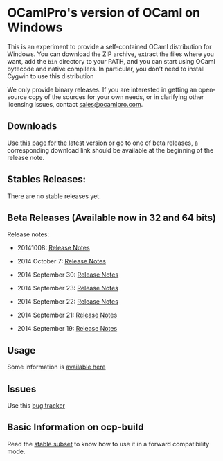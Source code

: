 OCamlPro's version of OCaml on Windows
======================================

This is an experiment to provide a self-contained OCaml distribution
for Windows. You can download the ZIP archive, extract the files where
you want, add the `bin` directory to your PATH, and you can start
using OCaml bytecode and native compilers. In particular, you don't need
to install Cygwin to use this distribution

We only provide binary releases. If you are interested in getting an
open-source copy of the sources for your own needs, or in clarifying
other licensing issues, contact
[sales@ocamlpro.com](mailto:sales@ocamlpro.com).

## Downloads

[Use this page for the latest version](https://github.com/OCamlPro/ocpwin-distrib/blob/master/Download.md) or go to one of beta releases,
a corresponding download link should be available at the beginning of
the release note.

## Stables Releases:

There are no stable releases yet.

## Beta Releases (Available now in 32 and 64 bits)

Release notes:

* 20141008: [Release Notes](https://github.com/OCamlPro/ocpwin-distrib/blob/master/ReleaseNotes/ocpwin-20141008-release-notes.md)

* 2014 October 7: [Release Notes](https://github.com/OCamlPro/ocpwin-distrib/blob/master/ReleaseNotes/ocpwin-20141007-release-notes.md)

* 2014 September 30: [Release Notes](https://github.com/OCamlPro/ocpwin-distrib/blob/master/ReleaseNotes/ocpwin-20140930-release-notes.md)

* 2014 September 23: [Release Notes](https://github.com/OCamlPro/ocpwin-distrib/blob/master/ReleaseNotes/ocpwin-20140923-release-notes.md)

* 2014 September 22: [Release Notes](https://github.com/OCamlPro/ocpwin-distrib/blob/master/ReleaseNotes/ocpwin-20140922-release-notes.md)

* 2014 September 21: [Release Notes](https://github.com/OCamlPro/ocpwin-distrib/blob/master/ReleaseNotes/ocpwin-20140921-release-notes.md)

* 2014 September 19: [Release Notes](https://github.com/OCamlPro/ocpwin-distrib/blob/master/ReleaseNotes/ocpwin-20140919-release-notes.md)

## Usage

Some information is [available here](https://github.com/OCamlPro/ocpwin-distrib/blob/master/Usage/Readme.md)

## Issues

Use this [bug tracker](https://github.com/OCamlPro/ocpwin-distrib/issues)


## Basic Information on ocp-build

Read the [stable subset](https://github.com/OCamlPro/ocpwin-distrib/blob/master/ocp-build/minimal.md)
to know how to use it in a forward compatibility mode.
